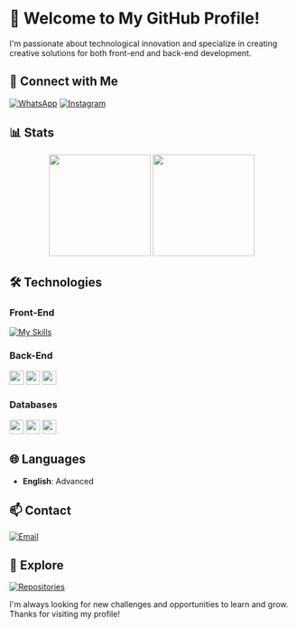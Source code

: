 # 👋 Welcome to My GitHub Profile!

I'm passionate about technological innovation and specialize in creating creative solutions for both front-end and back-end development.

## 🚀 Connect with Me

[![WhatsApp](https://img.shields.io/badge/WhatsApp-25D366?style=flat-square&logo=whatsapp&logoColor=white)](https://api.whatsapp.com/send?phone=5516997166537)
[![Instagram](https://img.shields.io/badge/Instagram-E4405F?style=flat-square&logo=instagram&logoColor=white)](https://instagram.com/antonio_jsx)

## 📊 Stats

<p align="center">
  <img src="https://github-readme-stats.vercel.app/api?username=skuzu7&show_icons=true&theme=github_dark" height="180em" />
  <img src="https://github-readme-stats.vercel.app/api/top-langs/?username=skuzu7&layout=compact&theme=github_dark" height="180em" />
</p>

## 🛠️ Technologies

### Front-End
[![My Skills](https://skillicons.dev/icons?i=js,html,css,wasm)](https://skillicons.dev)

### Back-End
<img src="https://img.shields.io/badge/-Node.js-339933?logo=node.js&logoColor=white&style=flat-square" height="25" />
<img src="https://img.shields.io/badge/-C%23-239120?logo=c-sharp&logoColor=white&style=flat-square" height="25" />
<img src="https://img.shields.io/badge/-Python-3776AB?logo=python&logoColor=white&style=flat-square" height="25" />

### Databases
<img src="https://img.shields.io/badge/-SQL-4479A1?logo=mysql&logoColor=white&style=flat-square" height="25" />
<img src="https://img.shields.io/badge/-MongoDB-47A248?logo=mongodb&logoColor=white&style=flat-square" height="25" />
<img src="https://img.shields.io/badge/-MySQL-4479A1?logo=mysql&logoColor=white&style=flat-square" height="25" />

## 🌐 Languages

- **English**: Advanced

## 📫 Contact

[![Email](https://img.shields.io/badge/Email-D14836?style=flat-square&logo=gmail&logoColor=white)](mailto:yourEmail)

## 🔗 Explore

[![Repositories](https://img.shields.io/badge/-Repositories-100000?style=flat-square&logo=github&logoColor=white)](https://github.com/skuzu7?tab=repositories)

I'm always looking for new challenges and opportunities to learn and grow. Thanks for visiting my profile!
